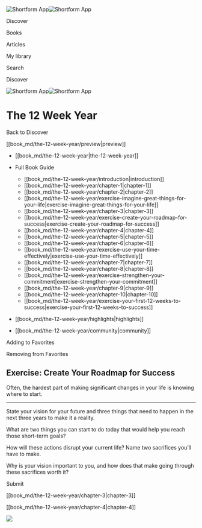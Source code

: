 ![Shortform App](/img/logo.36a2399e.svg)![Shortform App](/img/logo-dark.70c1b072.svg)

Discover

Books

Articles

My library

Search

Discover

![Shortform App](/img/logo.36a2399e.svg)![Shortform App](/img/logo-dark.70c1b072.svg)

# The 12 Week Year

Back to Discover

[[book_md/the-12-week-year/preview|preview]]

  * [[book_md/the-12-week-year|the-12-week-year]]
  * Full Book Guide

    * [[book_md/the-12-week-year/introduction|introduction]]
    * [[book_md/the-12-week-year/chapter-1|chapter-1]]
    * [[book_md/the-12-week-year/chapter-2|chapter-2]]
    * [[book_md/the-12-week-year/exercise-imagine-great-things-for-your-life|exercise-imagine-great-things-for-your-life]]
    * [[book_md/the-12-week-year/chapter-3|chapter-3]]
    * [[book_md/the-12-week-year/exercise-create-your-roadmap-for-success|exercise-create-your-roadmap-for-success]]
    * [[book_md/the-12-week-year/chapter-4|chapter-4]]
    * [[book_md/the-12-week-year/chapter-5|chapter-5]]
    * [[book_md/the-12-week-year/chapter-6|chapter-6]]
    * [[book_md/the-12-week-year/exercise-use-your-time-effectively|exercise-use-your-time-effectively]]
    * [[book_md/the-12-week-year/chapter-7|chapter-7]]
    * [[book_md/the-12-week-year/chapter-8|chapter-8]]
    * [[book_md/the-12-week-year/exercise-strengthen-your-commitment|exercise-strengthen-your-commitment]]
    * [[book_md/the-12-week-year/chapter-9|chapter-9]]
    * [[book_md/the-12-week-year/chapter-10|chapter-10]]
    * [[book_md/the-12-week-year/exercise-your-first-12-weeks-to-success|exercise-your-first-12-weeks-to-success]]
  * [[book_md/the-12-week-year/highlights|highlights]]
  * [[book_md/the-12-week-year/community|community]]



Adding to Favorites 

Removing from Favorites 

## Exercise: Create Your Roadmap for Success

Often, the hardest part of making significant changes in your life is knowing where to start.

* * *

State your vision for your future and three things that need to happen in the next three years to make it a reality.

What are two things you can start to do today that would help you reach those short-term goals?

How will these actions disrupt your current life? Name two sacrifices you’ll have to make.

Why is your vision important to you, and how does that make going through these sacrifices worth it?

Submit 

[[book_md/the-12-week-year/chapter-3|chapter-3]]

[[book_md/the-12-week-year/chapter-4|chapter-4]]

![](https://bat.bing.com/action/0?ti=56018282&Ver=2&mid=64830e18-3235-457e-bac8-a58619158739&sid=f30c5e70639211ee87d33f0876d93783&vid=f30c9700639211eeb3a75d830392c94f&vids=0&msclkid=N&pi=0&lg=en-US&sw=800&sh=600&sc=24&nwd=1&tl=Shortform%20%7C%20Book&p=https%3A%2F%2Fwww.shortform.com%2Fapp%2Fbook%2Fthe-12-week-year%2Fexercise-create-your-roadmap-for-success&r=&lt=501&evt=pageLoad&sv=1&rn=672907)
